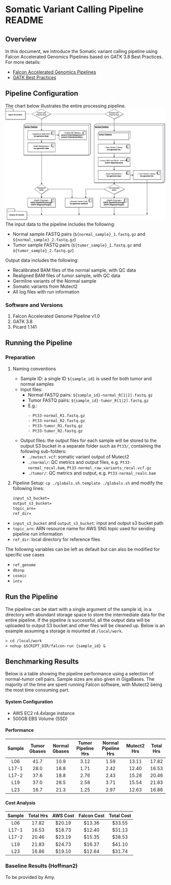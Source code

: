 # Somatic Variant Calling Pipeline README

## Overview
In this document, we introduce the Somatic variant calling pipeline using Falcon Accelerated Genomics Pipelines based on GATK 3.8 Best Practices.
For more details:
- [Falcon Accelerated Genomics Pipelines](https://github.com/falconcomputing/falcon-genome)
- [GATK Best Practices](https://software.broadinstitute.org/gatk/best-practices/workflow?id=11146)

## Pipeline Configuration
The chart below illustrates the entire processing pipeline.
![Pipeline Flowchart](flowchart.png "Flowchart of Neoantigen Somatic Pipeline")
The input data to the pipeline includes the following:
- Normal sample FASTQ pairs (`${normal_sample}_1.fastq.gz` and `${normal_sample}_2.fastq.gz`)
- Tumor sample FASTQ pairs (`${tumor_sample}_1.fastq.gz` and `${tumor_sample}_2.fastq.gz`)

Output data includes the following:
- Recalibrated BAM files of the normal sample, with QC data
- Realigned BAM files of tumor sample, with QC data
- Germline variants of the Normal sample
- Somatic variants from Mutect2
- All log files with run information

### Software and Versions
1. Falcon Accelerated Genome Pipeline v1.0
1. GATK 3.8
1. Picard 1.141

## Running the Pipeline

### Preparation
1. Naming conventions
    - Sample ID: a single ID `${sample_id}` is used for both tumor and normal samples
    - Input files:
        - Normal FASTQ pairs: `${sample_id}-normal_R[1|2].fastq.gz`
        - Tumor FASTQ pairs: `${sample_id}-tumor_R[1|2].fastq.gz`
        - E.g.:
            ```
            - Pt33-normal_R1.fastq.gz
            - Pt33-normal_R2.fastq.gz
            - Pt33-tumor_R1.fastq.gz
            - Pt33-tumor_R2.fastq.gz
            ```
    - Output files: the output files for each sample will be stored to the output S3 bucket in a separate folder such as `Pt33/`, containing the following sub-folders:
        - `./mutect.vcf`: somatic variant output of Mutect2
        - `./normal/`: QC metrics and output files, e.g. `Pt33-normal_recal.bam`, `Pt33-normal_raw_variants_recal.vcf.gz`
        - `./tumor/`: QC metrics and output, e.g. `Pt33-normal_realn.bam`

1. Pipeline Setup: `cp ./globals.sh.template ./globals.sh` and modify the following lines:
    ```
    input_s3_bucket=
    output_s3_bucket=
    topic_arn=
    ref_dir=
    ```
  - `input_s3_bucket` and `output_s3_bucket`: input and output s3 bucket path
  - `topic_arn`: ARN resource name for AWS SNS topic used for sending pipeline run information
  - `ref_dir`: local directory for reference files

  The following variables can be left as default but can also be modified for specific use cases
  - `ref_genome`
  - `dbsnp`
  - `cosmic`
  - `intv`

## Run the Pipeline
The pipeline can be start with a single argument of the sample id, in a directory with abundant storage space to store the intermediate data for the entire pipeline. If the pipeline is successful, all the output data will be uploaded to output S3 bucket and other files will be cleaned up. Below is an example assuming a storage is mounted at `/local/work`.
```
> cd /local/work
> nohup $SCRIPT_DIR/falcon-run {sample_id} &
```

## Benchmarking Results
Below is a table showing the pipeline performance using a selection of normal-tumor cell pairs. Sample sizes are also given in GigaBases. The majority of the time are spent running Falcon software, with Mutect2 being the most time consuming part.

#### System Configuration
- AWS EC2 r4.4xlarge instance
- 500GB EBS Volume (SSD)

#### Performance

**Sample**|**Tumor Gbases**|**Normal Gbases**|**Tumor Pipeline Hrs**|**Normal Pipeline Hrs**|**Mutect2 Hrs**|**Total Hrs**
:-----:|:-----:|:-----:|:-----:|:-----:|:-----:|:-----:
L06|41.7|10.9|3.12|1.59|13.11|17.82
L17-1|28.0|18.8|1.71|2.42|12.40|16.53
L17-2|37.6|18.8|2.76|2.43|15.28|20.46
L19|37.0|28.5|2.58|3.71|15.54|21.83
L23|16.7|21.3|1.25|2.97|12.63|16.86

#### Cost Analysis

**Sample**|**Total Hrs**|**AWS Cost**|**Falcon Cost**|**Total Cost**
:-----:|:-----:|:-----:|:-----:|:-----:
L06|17.82| $20.19 | $13.36 | $33.55
L17-1|16.53| $18.73 | $12.40 | $31.13
L17-2|20.46| $23.19 | $15.35 | $38.53
L19|21.83| $24.73 | $16.37 | $41.10
L23|16.86| $19.10 | $12.64 | $31.74

### Baseline Results (Hoffman2)
To be provided by Amy.

